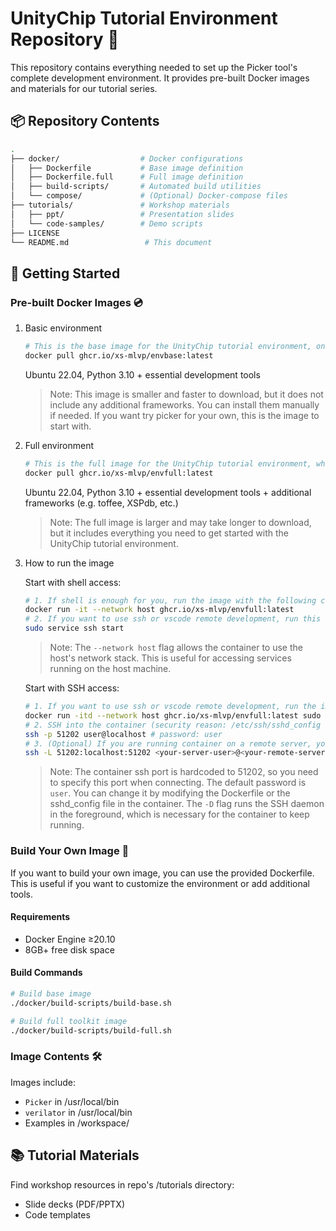# UnityChip Tutorial Environment Repository 🐳 


This repository contains everything needed to set up the Picker tool's complete development environment. It provides pre-built Docker images and materials for our tutorial series.


## 📦 Repository Contents

```sh
.
├── docker/                  # Docker configurations
│   ├── Dockerfile           # Base image definition 
│   ├── Dockerfile.full      # Full image definition
│   ├── build-scripts/       # Automated build utilities
│   └── compose/             # (Optional) Docker-compose files
├── tutorials/               # Workshop materials
│   ├── ppt/                 # Presentation slides
│   └── code-samples/        # Demo scripts
├── LICENSE
└── README.md                 # This document
```

## 🚀 Getting Started

### Pre-built Docker Images 💿

1. ​Basic environment
    ```sh
    # This is the base image for the UnityChip tutorial environment, only picker tool is installed without any additional frameworks (e.g. toffee, XSPdb, etc.)
    docker pull ghcr.io/xs-mlvp/envbase:latest
    ```
    Ubuntu 22.04, Python 3.10 + essential development tools
    > Note: This image is smaller and faster to download, but it does not include any additional frameworks. You can install them manually if needed. If you want try picker for your own, this is the image to start with.

2. ​Full environment
    ```sh
    # This is the full image for the UnityChip tutorial environment, which includes the picker tool and all additional frameworks.
    docker pull ghcr.io/xs-mlvp/envfull:latest
    ```
    Ubuntu 22.04, Python 3.10 + essential development tools + additional frameworks (e.g. toffee, XSPdb, etc.)
    > Note: The full image is larger and may take longer to download, but it includes everything you need to get started with the UnityChip tutorial environment.

3. How to run the image

    Start with shell access:
    ```sh
    # 1. If shell is enough for you, run the image with the following command:
    docker run -it --network host ghcr.io/xs-mlvp/envfull:latest
    # 2. If you want to use ssh or vscode remote development, run this command in the container:
    sudo service ssh start
    ```
    > Note: The `--network host` flag allows the container to use the host's network stack. This is useful for accessing services running on the host machine.

    Start with SSH access:
    ```sh
    # 1. If you want to use ssh or vscode remote development, run the image with the following command:
    docker run -itd --network host ghcr.io/xs-mlvp/envfull:latest sudo /usr/sbin/sshd -D
    # 2. SSH into the container (security reason: /etc/ssh/sshd_config is set to only listen to localhost)
    ssh -p 51202 user@localhost # password: user
    # 3. (Optional) If you are running container on a remote server, you can use the following command port forwarding when connecting to the remote server:
    ssh -L 51202:localhost:51202 <your-server-user>@<your-remote-server-ip>
    ```
    > Note: The container ssh port is hardcoded to 51202, so you need to specify this port when connecting. The default password is `user`. You can change it by modifying the Dockerfile or the sshd_config file in the container. The `-D` flag runs the SSH daemon in the foreground, which is necessary for the container to keep running.

### Build Your Own Image 🔨

If you want to build your own image, you can use the provided Dockerfile. This is useful if you want to customize the environment or add additional tools.

#### Requirements

- Docker Engine ≥20.10
- 8GB+ free disk space

#### Build Commands

```sh
# Build base image
./docker/build-scripts/build-base.sh

# Build full toolkit image 
./docker/build-scripts/build-full.sh
```

### Image Contents 🛠️

Images include:

- `Picker` in /usr/local/bin
- `verilator` in /usr/local/bin
- Examples in /workspace/

## 📚 Tutorial Materials

Find workshop resources in repo's /tutorials directory:

- Slide decks (PDF/PPTX)
- Code templates